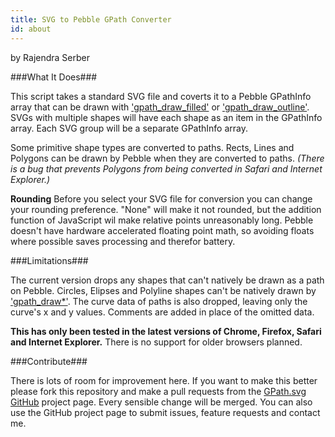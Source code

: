```yaml
---
title: SVG to Pebble GPath Converter
id: about
---
```


by Rajendra Serber

###What It Does###

This script takes a standard SVG file and coverts it to a Pebble GPathInfo array that can be drawn with ['gpath_draw_filled'](http://developer.getpebble.com/docs/c/group___path_drawing.html) or ['gpath_draw_outline'](http://developer.getpebble.com/docs/c/group___path_drawing.html). SVGs with multiple shapes will have each shape as an item in the GPathInfo array. Each SVG group will be a separate GPathInfo array.

Some primitive shape types are converted to paths. Rects, Lines and Polygons can be drawn by Pebble when they are converted to paths. _(There is a bug that prevents Polygons from being converted in Safari and Internet Explorer.)_

**Rounding**
Before you select your SVG file for conversion you can change your rounding preference. "None" will make it not rounded, but the addition function of JavaScript wil make relative points unreasonably long. Pebble doesn't have hardware accelerated floating point math, so avoiding floats where possible saves processing and therefor battery.

###Limitations###

The current version drops any shapes that can't natively be drawn as a path on Pebble. Circles, Elipses and Polyline shapes can't be natively drawn by ['gpath_draw*'](http://developer.getpebble.com/docs/c/group___path_drawing.html). The curve data of paths is also dropped, leaving only the curve's x and y values. Comments are added in place of the omitted data.

**This has only been tested in the latest versions of Chrome, Firefox, Safari and Internet Explorer.** There is no support for older browsers planned.

###Contribute###

There is lots of room for improvement here. If you want to make this better please fork this repository and make a pull requests from the [GPath.svg GitHub](https://github.com/ardnejar/GPath.svg) project page. Every sensible change will be merged. You can also use the GitHub project page to submit issues, feature requests and contact me.

